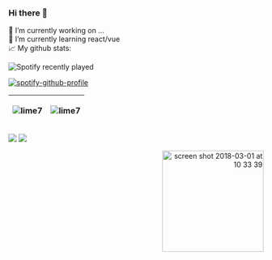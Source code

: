 
### Hi there 👋   <br> 
 🔭 I’m currently working on ... <br> 
 🌱 I’m currently learning react/vue <br> 
 📈 My github stats: <br> 
 
![Spotify recently played](https://spotify-recently-played-readme.vercel.app/api?user=31tsogmeotv4twffveiwzpo6ze2y&count=1&cover_image=true&theme=default&bar_color=ff0000&bar_color_cover=true)

[![spotify-github-profile](https://spotify-github-profile.vercel.app/api/view?uid=21jsj34glwsu3dboqjpqzm2sa&cover_image=true&theme=default&bar_color=ff0000&bar_color_cover=true)](https://github.com/kittinan/spotify-github-profile)


| <p align="left"> <img src="https://github-readme-stats.vercel.app/api?username=lime7&show_icons=true&title_color=ff5a00&icon_color=000000&text_color=000000&bg_color=ffffff&hide_border=true" alt="lime7" /> | <p align="left"> <img src="https://github-readme-stats.vercel.app/api/top-langs/?username=lime7&layout=compact&title_color=ff5a00&icon_color=000000&text_color=000000&bg_color=ffffff&hide_border=true" alt="lime7" /> |
| ------------- | ------------- |


 <p>  
  <img src="https://komarev.com/ghpvc/?username=lime7&color=000000">
  <img src="https://visitor-badge.glitch.me/badge?page_id=lime7.visitor-badge&left_color=gray&right_color=black&left_text=Visitors">
</p>
<p align="right">
 <a href="https://www.buymeacoffee.com/lime27" target="_blank" ><img width="200" alt="screen shot 2018-03-01 at 10 33 39" src="https://user-images.githubusercontent.com/1577802/36840220-21beb89c-1d3c-11e8-98a4-45fc334842cf.png"></a>
  </p>
